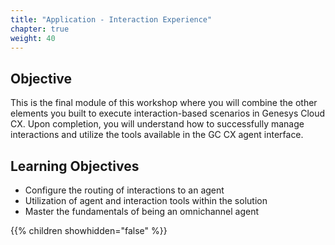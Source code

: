 ```yaml
---
title: "Application - Interaction Experience"
chapter: true
weight: 40
---
```


## Objective

This is the final module of this workshop where you will combine the other elements you built to execute interaction-based scenarios in Genesys Cloud CX. Upon completion, you will understand how to successfully manage interactions and utilize the tools available in the GC CX agent interface.

## Learning Objectives
- Configure the routing of interactions to an agent
- Utilization of agent and interaction tools within the solution
- Master the fundamentals of being an omnichannel agent

{{% children showhidden="false" %}}


